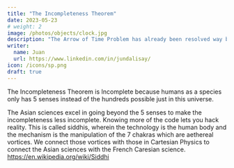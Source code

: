 ```yaml
---
title: "The Incompleteness Theorem"
date: 2023-05-23
# weight: 2
image: /photos/objects/clock.jpg
description: "The Arrow of Time Problem has already been resolved way back by Parmenides, again by Avicenna, and again by Descartes, Hume, and Hegel."
writer:
  name: Juan
  url: https://www.linkedin.com/in/jundalisay/
icon: /icons/sp.png
draft: true
---
```



The Incompleteness Theorem is Incomplete because humans as a species only has 5 senses instead of the hundreds possible just in this universe. 

The Asian sciences excel in going beyond the 5 senses to make the incompleteness less incomplete. Knowing more of the code lets you hack reality. This is called siddhis, wherein the technology is the human body and the mechanism is the manipulation of the 7 chakras which are aethereal vortices. We connect those vortices with those in Cartesian Physics to connect the Asian sciences with the French Caresian science.  https://en.wikipedia.org/wiki/Siddhi
